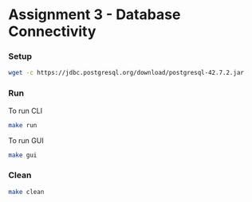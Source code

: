 # Assignment 3 - Database Connectivity

### Setup
```bash
wget -c https://jdbc.postgresql.org/download/postgresql-42.7.2.jar
```

### Run
To run CLI
```bash
make run
```
To run GUI
```bash
make gui
```

### Clean
```bash
make clean
```
